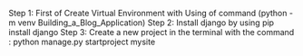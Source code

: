 Step 1: First of Create Virtual Environment with Using of command (python  -m venv Building_a_Blog_Application)
Step 2: Install django by using  pip install django
Step 3: Create a new project in the terminal with the command : python manage.py startproject mysite